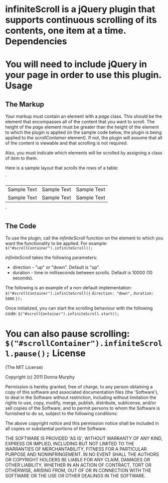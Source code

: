 infiniteScroll is a jQuery plugin that supports continuous scrolling of its contents, one item at a time.
Dependencies
============
You will need to include jQuery in your page in order to use this plugin.
Usage
=====
The Markup
----------
Your markup must contain an element with a *page* class. This should be the element that encompasses all of the content that you want to scroll. The height of the *page* element must be greater than the height of the element to which the plugin is applied (in the sample code below, the plugin is being applied to the *scrollContainer* element). If not, the plugin will assume that all of the content is viewable and that scrolling is not required.

Also, you must indicate which elements will be scrolled by assigning a class of *item* to them.

Here is a sample layout that scrolls the rows of a table:

`<div id="scrollContainer">
     <table class="page">
        <tbody>
            <tr class="item">
                <td>Sample Text</td>
		<td>Sample Text</td>
		<td>Sample Text</td>
            </tr>
            <tr class="item">
                <td>Sample Text</td>
		<td>Sample Text</td>
		<td>Sample Text</td>
            </tr>
        </tbody>
    </table>
</div>`

The Code
--------
To use the plugin, call the *infiniteScroll* function on the element to which you want the functionality to be applied. For example:
`$("#scrollContainer").infiniteScroll();`

*infiniteScroll* takes the following parameters:
* direction - "up" or "down". Default is "up".
* duration - time in milliseconds between scrolls. Default is 10000 (10 seconds).

The following is an example of a non-default implementation:
`$("#scrollContainer").infiniteScroll({`
    `direction: "down",`
    `duration: 5000`
`});`

Once initialized, you can start the scrolling behaviour with the following code:
`$("#scrollContainer").infiniteScroll.start();`

You can also pause scrolling:
`$("#scrollContainer").infiniteScroll.pause();`
License
=======
(The MIT License)

Copyright (c) 2011 Donna Murphy

Permission is hereby granted, free of charge, to any person obtaining a copy of this software and associated documentation files (the 'Software'), to deal in the Software without restriction, including without limitation the rights to use, copy, modify, merge, publish, distribute, sublicense, and/or sell copies of the Software, and to permit persons to whom the Software is furnished to do so, subject to the following conditions:

The above copyright notice and this permission notice shall be included in all copies or substantial portions of the Software.

THE SOFTWARE IS PROVIDED 'AS IS', WITHOUT WARRANTY OF ANY KIND, EXPRESS OR IMPLIED, INCLUDING BUT NOT LIMITED TO THE WARRANTIES OF MERCHANTABILITY, FITNESS FOR A PARTICULAR PURPOSE AND NONINFRINGEMENT. IN NO EVENT SHALL THE AUTHORS OR COPYRIGHT HOLDERS BE LIABLE FOR ANY CLAIM, DAMAGES OR OTHER LIABILITY, WHETHER IN AN ACTION OF CONTRACT, TORT OR OTHERWISE, ARISING FROM, OUT OF OR IN CONNECTION WITH THE SOFTWARE OR THE USE OR OTHER DEALINGS IN THE SOFTWARE.